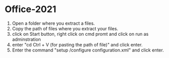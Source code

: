 # Office-2021

1. Open a folder where you extract a files.
2. Copy the path of files where you extract your files.
3. click on Start button, right click on cmd promt and click on run as adminstration
4. enter "cd <space> Ctrl + V (for pasting the path of file)" and click enter.
5. Enter the command "setup /configure configuration.xml" and click enter.
